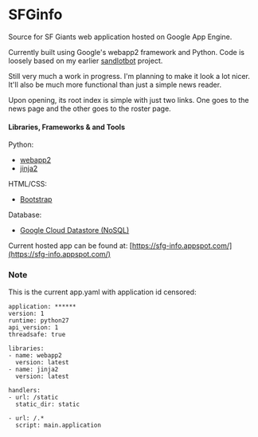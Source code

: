 # SFGinfo
Source for SF Giants web application hosted on Google App Engine.

Currently built using Google's webapp2 framework and Python. Code is loosely based on my earlier [sandlotbot](https://github.com/joshwertheim/sandlotbot) project.

Still very much a work in progress. I'm planning to make it look a lot nicer. It'll also be much more functional than just a simple news reader.

Upon opening, its root index is simple with just two links. One goes to the news page and the other goes to the roster page.

#### Libraries, Frameworks & and Tools 

Python:
* [webapp2](https://webapp-improved.appspot.com/)
* [jinja2](http://jinja.pocoo.org/docs/dev/)

HTML/CSS:
* [Bootstrap](http://getbootstrap.com/)

Database:
* [Google Cloud Datastore (NoSQL)](https://cloud.google.com/datastore/docs)

Current hosted app can be found at:
[https://sfg-info.appspot.com/](https://sfg-info.appspot.com/)

### Note

This is the current app.yaml with application id censored:

```
application: ******
version: 1
runtime: python27
api_version: 1
threadsafe: true

libraries:
- name: webapp2
  version: latest
- name: jinja2
  version: latest

handlers:
- url: /static
  static_dir: static

- url: /.*
  script: main.application
```
